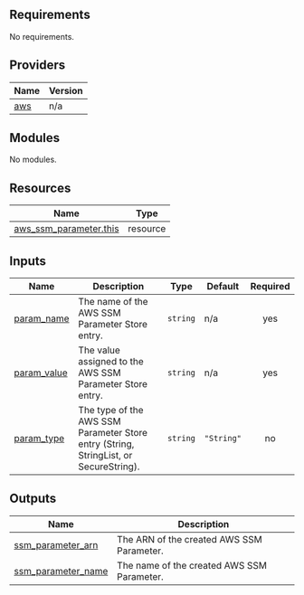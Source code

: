 <!-- BEGIN_TF_DOCS -->
## Requirements

No requirements.

## Providers

| Name | Version |
|------|---------|
| <a name="provider_aws"></a> [aws](#provider\_aws) | n/a |

## Modules

No modules.

## Resources

| Name | Type |
|------|------|
| [aws_ssm_parameter.this](https://registry.terraform.io/providers/hashicorp/aws/latest/docs/resources/ssm_parameter) | resource |

## Inputs

| Name | Description | Type | Default | Required |
|------|-------------|------|---------|:--------:|
| <a name="input_param_name"></a> [param\_name](#input\_param\_name) | The name of the AWS SSM Parameter Store entry. | `string` | n/a | yes |
| <a name="input_param_value"></a> [param\_value](#input\_param\_value) | The value assigned to the AWS SSM Parameter Store entry. | `string` | n/a | yes |
| <a name="input_param_type"></a> [param\_type](#input\_param\_type) | The type of the AWS SSM Parameter Store entry (String, StringList, or SecureString). | `string` | `"String"` | no |

## Outputs

| Name | Description |
|------|-------------|
| <a name="output_ssm_parameter_arn"></a> [ssm\_parameter\_arn](#output\_ssm\_parameter\_arn) | The ARN of the created AWS SSM Parameter. |
| <a name="output_ssm_parameter_name"></a> [ssm\_parameter\_name](#output\_ssm\_parameter\_name) | The name of the created AWS SSM Parameter. |
<!-- END_TF_DOCS -->